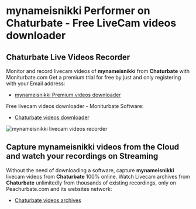 # mynameisnikki Performer on Chaturbate - Free LiveCam videos downloader

## Chaturbate Live Videos Recorder

Monitor and record livecam videos of **mynameisnikki** from **Chaturbate** with Moniturbate.com
Get a premium trial for free by just and only registering with your Email address:
* [mynameisnikki Premium videos downloader](https://moniturbate.com/request-demo-licence-key.html)

Free livecam videos downloader - Moniturbate Software:
* [Chaturbate videos downloader](https://moniturbate.com/moniturbate-download-software.html)

![mynameisnikki livecam videos recorder](https://peachurnet.com/templates/moniturbate-software.png)


## Capture mynameisnikki videos from the Cloud and watch your recordings on Streaming

Without the need of downloading a software, capture **mynameisnikki** livecam videos from **Chaturbate** 100% online.
Watch Livecam archives from **Chaturbate** unlimitedly from thousands of existing recordings, only on Peachurbate.com and its websites network:
* [Chaturbate videos archives](https://peachurnet.com/)
